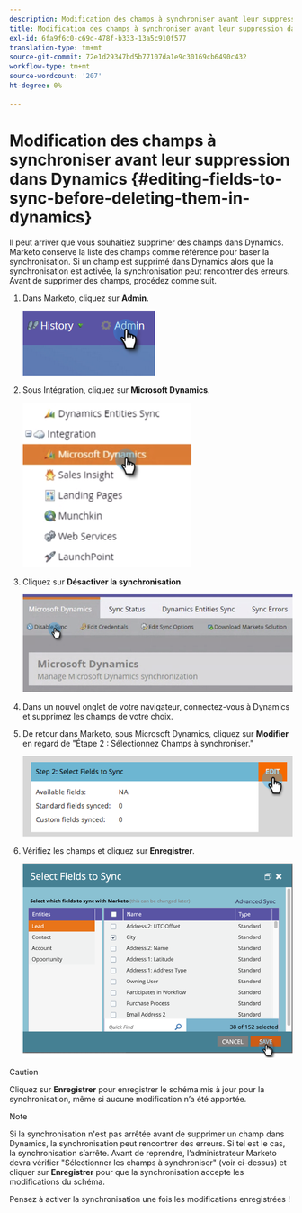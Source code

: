 ```yaml
---
description: Modification des champs à synchroniser avant leur suppression dans Dynamics - Marketo Docs - Documentation du produit
title: Modification des champs à synchroniser avant leur suppression dans Dynamics
exl-id: 6fa9f6c0-c69d-478f-b333-13a5c910f577
translation-type: tm+mt
source-git-commit: 72e1d29347bd5b77107da1e9c30169cb6490c432
workflow-type: tm+mt
source-wordcount: '207'
ht-degree: 0%

---
```


# Modification des champs à synchroniser avant leur suppression dans Dynamics {#editing-fields-to-sync-before-deleting-them-in-dynamics}

Il peut arriver que vous souhaitiez supprimer des champs dans Dynamics. Marketo conserve la liste des champs comme référence pour baser la synchronisation. Si un champ est supprimé dans Dynamics alors que la synchronisation est activée, la synchronisation peut rencontrer des erreurs. Avant de supprimer des champs, procédez comme suit.

1. Dans Marketo, cliquez sur **Admin**.

   ![](assets/sync-before-deleting-them-in-dynamics-1.png)

1. Sous Intégration, cliquez sur **Microsoft Dynamics**.

   ![](assets/sync-before-deleting-them-in-dynamics-2.png)

1. Cliquez sur **Désactiver la synchronisation**.

   ![](assets/sync-before-deleting-them-in-dynamics-3.png)

1. Dans un nouvel onglet de votre navigateur, connectez-vous à Dynamics et supprimez les champs de votre choix.

1. De retour dans Marketo, sous Microsoft Dynamics, cliquez sur **Modifier** en regard de &quot;Étape 2 : Sélectionnez Champs à synchroniser.&quot;

   ![](assets/sync-before-deleting-them-in-dynamics-4.png)

1. Vérifiez les champs et cliquez sur **Enregistrer**.

   ![](assets/sync-before-deleting-them-in-dynamics-5.png)

>[!CAUTION]
>
>Cliquez sur **Enregistrer** pour enregistrer le schéma mis à jour pour la synchronisation, même si aucune modification n’a été apportée.

>[!NOTE]
>
>Si la synchronisation n&#39;est pas arrêtée avant de supprimer un champ dans Dynamics, la synchronisation peut rencontrer des erreurs. Si tel est le cas, la synchronisation s’arrête. Avant de reprendre, l’administrateur Marketo devra vérifier &quot;Sélectionner les champs à synchroniser&quot; (voir ci-dessus) et cliquer sur **Enregistrer** pour que la synchronisation accepte les modifications du schéma.

Pensez à activer la synchronisation une fois les modifications enregistrées !
